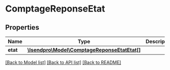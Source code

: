 # ComptageReponseEtat

## Properties
Name | Type | Description | Notes
------------ | ------------- | ------------- | -------------
**etat** | [**\Isendpro\Model\ComptageReponseEtatEtat[]**](ComptageReponseEtatEtat.md) |  | [optional] 

[[Back to Model list]](../README.md#documentation-for-models) [[Back to API list]](../README.md#documentation-for-api-endpoints) [[Back to README]](../README.md)


